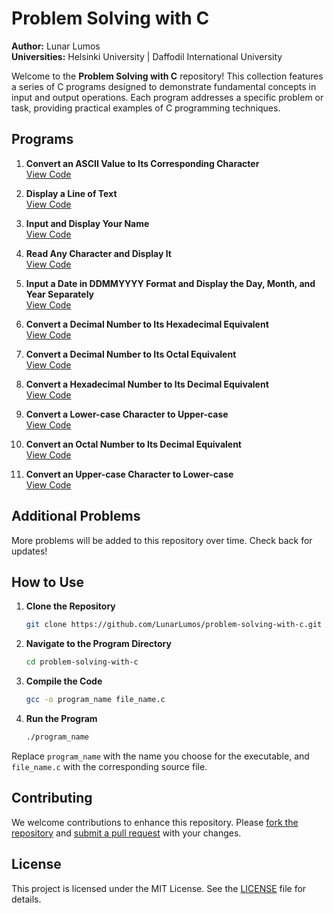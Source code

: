 # Problem Solving with C

**Author:** Lunar Lumos  
**Universities:** Helsinki University | Daffodil International University

Welcome to the **Problem Solving with C** repository! This collection features a series of C programs designed to demonstrate fundamental concepts in input and output operations. Each program addresses a specific problem or task, providing practical examples of C programming techniques.

## Programs

1. **Convert an ASCII Value to Its Corresponding Character**  
   [View Code](Write-a-program-that-read-ASCHI-value-and-display-equivalent-character.c.c)

2. **Display a Line of Text**  
   [View Code](Write-a-program-that-read-and-display-a-line-of-text.c)

3. **Input and Display Your Name**  
   [View Code](Write-a-program-that-read-and-display-your-name..c)

4. **Read Any Character and Display It**  
   [View Code](Write-a-program-that-read-any-character-and-display.c)

5. **Input a Date in DDMMYYYY Format and Display the Day, Month, and Year Separately**  
   [View Code](Write-a-program-that-read-any-date-in-the-format-DDMMYYYY-and-displays-day,-month-and-year-separately.c)

6. **Convert a Decimal Number to Its Hexadecimal Equivalent**  
   [View Code](Write-a-program-that-read-any-decimal-number-and-display-equivalent-hexadecimal-number.c)

7. **Convert a Decimal Number to Its Octal Equivalent**  
   [View Code](Write-a-program-that-read-any-decimal-number-and-display-equivalent-octal-number.c)

8. **Convert a Hexadecimal Number to Its Decimal Equivalent**  
   [View Code](Write-a-program-that-read-any-hexadecimal-number-and-display-equivalent-decimal-number.c)

9. **Convert a Lower-case Character to Upper-case**  
   [View Code](Write-a-program-that-read-any-lower-case-character-and-display-in-upper-case.c)

10. **Convert an Octal Number to Its Decimal Equivalent**  
    [View Code](Write-a-program-that-read-any-octal-number-and-display-equivalent-decimal-number.c)

11. **Convert an Upper-case Character to Lower-case**  
    [View Code](Write-a-program-that-read-any-upper-case-character-and-display-in-lower-case.c)

## Additional Problems

More problems will be added to this repository over time. Check back for updates!

## How to Use

1. **Clone the Repository**  
   ```bash
   git clone https://github.com/LunarLumos/problem-solving-with-c.git
   ```

2. **Navigate to the Program Directory**  
   ```bash
   cd problem-solving-with-c
   ```

3. **Compile the Code**  
   ```bash
   gcc -o program_name file_name.c
   ```

4. **Run the Program**  
   ```bash
   ./program_name
   ```

Replace `program_name` with the name you choose for the executable, and `file_name.c` with the corresponding source file.

## Contributing

We welcome contributions to enhance this repository. Please [fork the repository](https://github.com/LunarLumos/problem-solving-with-c/fork) and [submit a pull request](https://github.com/LunarLumos/problem-solving-with-c/compare) with your changes.

## License

This project is licensed under the MIT License. See the [LICENSE](LICENSE) file for details.

